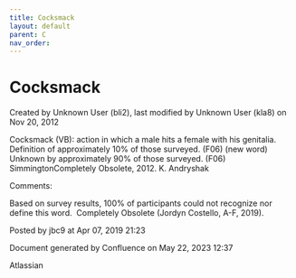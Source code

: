 ```yaml
---
title: Cocksmack
layout: default
parent: C
nav_order:
---
```


# Cocksmack

Created by  Unknown User (bli2), last modified by  Unknown User (kla8) on Nov 20, 2012

Cocksmack (VB): action in which a male hits a female with his genitalia. Definition of approximately 10% of those surveyed. (F06) (new word) Unknown by approximately 90% of those surveyed. (F06) SimmingtonCompletely Obsolete, 2012. K. Andryshak

Comments:

Based on survey results, 100% of participants could not recognize nor define this word.  Completely Obsolete (Jordyn Costello, A-F, 2019).

Posted by jbc9 at Apr 07, 2019 21:23

Document generated by Confluence on May 22, 2023 12:37

Atlassian
